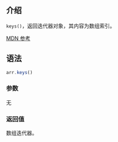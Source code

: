## 介绍

`keys()`，返回迭代器对象，其内容为数组索引。

[MDN 参考](https://developer.mozilla.org/zh-CN/docs/Web/JavaScript/Reference/Global_Objects/Array/keys)

## 语法

```js
arr.keys()
```

### 参数

<dl>
  无
</dl>

### 返回值

数组迭代器。

